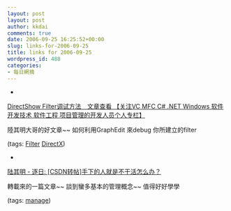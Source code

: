```yaml
---
layout: post
layout: post
author: kkdai
comments: true
date: 2006-09-25 16:25:52+00:00
slug: links-for-2006-09-25
title: links for 2006-09-25
wordpress_id: 488
categories:
- 每日網摘
---
```



	
  * 
		

[DirectShow Filter调试方法　文章查看 【关注VC MFC C# .NET Windows 软件开发技术 软件工程 项目管理的开发人员个人专栏】](http://www.vchelp.net/itbookreview/view_paper.asp?paper_id=1601)


		

陸其明大哥的好文章~~ 如何利用GraphEdit 來debug 你所建立的filter


		

(tags: [Filter](http://del.icio.us/kkdai/Filter) [DirectX](http://del.icio.us/kkdai/DirectX))


	

	
  * 
		

[陆其明 - 逐日: [CSDN转帖]手下的人就是不干活怎么办？](http://jemylu.spaces.live.com/blog/cns!E1C9F572B6A2D19!487.entry)


		

轉載來的一篇文章~~ 談到蠻多基本的管理概念~~ 值得好好學學


		

(tags: [manage](http://del.icio.us/kkdai/manage))


	


